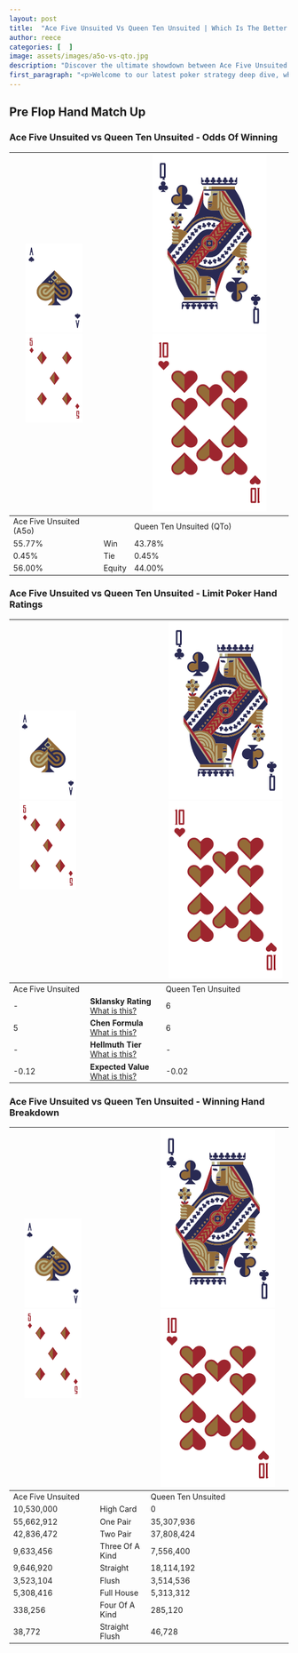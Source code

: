 ```yaml
---
layout: post
title:  "Ace Five Unsuited Vs Queen Ten Unsuited | Which Is The Better Hand In Poker? A Complete Guide"
author: reece
categories: [  ]
image: assets/images/a5o-vs-qto.jpg
description: "Discover the ultimate showdown between Ace Five Unsuited and Queen Ten Unsuited in poker! Uncover the odds, strategies, and scenarios where one hand triumphs over the other. Get ready to up your poker game with this thrilling analysis."
first_paragraph: "<p>Welcome to our latest poker strategy deep dive, where we're pitting two distinct hands against each other in a high-stakes showdown: Ace Five Unsuited vs Queen Ten Unsuited.</p><p>In the dynamic world of poker, every decision counts, and knowing which hand holds the upper hand is key to your success at the table.</p><p>In this article, we'll dissect these two hands, explore the scenarios where one dominates the other, and equip you with the knowledge to make strategic choices that can tip the odds in your favor.</p><p>Get ready to unravel the intriguing dynamics of these poker hands and elevate your game to new heights.</p>"
---
```




[comment]: # (sp0)

## Pre Flop Hand Match Up

<div class="table hand-ratings" markdown="1"> 



### Ace Five Unsuited vs Queen Ten Unsuited - Odds Of Winning


    
| ![image info](assets/images/hand1/A.png) ![image info](assets/images/hand1/5o.png) |  | ![image info](assets/images/hand2/Q.png) ![image info](assets/images/hand2/To.png) |
| -------- | -------- | -------- |
| Ace Five Unsuited (A5o) |  | Queen Ten Unsuited (QTo) |
| 55.77% | Win | 43.78% |
| 0.45% | Tie | 0.45% |
| 56.00% | Equity | 44.00% |




[comment]: # (sp1)



### Ace Five Unsuited vs Queen Ten Unsuited - Limit Poker Hand Ratings


    
| ![image info](assets/images/hand1/A.png) ![image info](assets/images/hand1/5o.png) |  | ![image info](assets/images/hand2/Q.png) ![image info](assets/images/hand2/To.png) |
| -------- | -------- | -------- |
| Ace Five Unsuited |  | Queen Ten Unsuited |
| - | **Sklansky Rating** [What is this?](/sklansky-rating-explained) | 6 |
| 5 | **Chen Formula** [What is this?](/chen-formula-explained) | 6 |
| - | **Hellmuth Tier** [What is this?](/Hellmuth-tier-explained) | - |
| -0.12 | **Expected Value** [What is this?](/expected-value-explained) | -0.02 |




[comment]: # (sp2)



### Ace Five Unsuited vs Queen Ten Unsuited - Winning Hand Breakdown


    
| ![image info](assets/images/hand1/A.png) ![image info](assets/images/hand1/5o.png) |  | ![image info](assets/images/hand2/Q.png) ![image info](assets/images/hand2/To.png) |
| -------- | -------- | -------- |
| Ace Five Unsuited |  | Queen Ten Unsuited |
| 10,530,000 | High Card | 0 |
| 55,662,912 | One Pair | 35,307,936 |
| 42,836,472 | Two Pair | 37,808,424 |
| 9,633,456 | Three Of A Kind | 7,556,400 |
| 9,646,920 | Straight | 18,114,192 |
| 3,523,104 | Flush | 3,514,536 |
| 5,308,416 | Full House | 5,313,312 |
| 338,256 | Four Of A Kind | 285,120 |
| 38,772 | Straight Flush | 46,728 |




[comment]: # (sp3)



</div>

[comment]: # (sp4)



[comment]: # (sp5)

